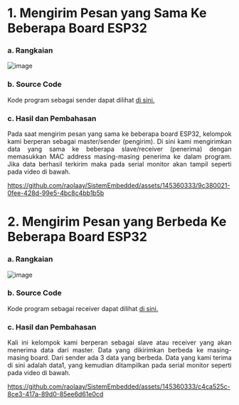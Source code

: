# 1. Mengirim Pesan yang Sama Ke Beberapa Board ESP32

### a. Rangkaian

![image](https://github.com/raolaay/SistemEmbedded/assets/145360333/dd0c1f6d-1e55-430e-aebd-a127006455b5)

### b. Source Code
Kode program sebagai sender dapat dilihat <a href="">di sini.</a>

### c. Hasil dan Pembahasan
<p align="justify"> Pada saat mengirim pesan yang sama ke beberapa board ESP32, kelompok kami berperan sebagai
master/sender (pengirim). Di sini kami mengirimkan data yang sama ke beberapa slave/receiver (penerima) dengan memasukkan
MAC address masing-masing penerima ke dalam program. Jika data berhasil terkirim maka pada serial monitor akan tampil seperti
pada video di bawah.</p>


https://github.com/raolaay/SistemEmbedded/assets/145360333/9c380021-0fee-428d-99e5-4bc8c4bb1b5b 





# 2. Mengirim Pesan yang Berbeda Ke Beberapa Board ESP32

### a. Rangkaian
![image](https://github.com/raolaay/SistemEmbedded/assets/145360333/dd0c1f6d-1e55-430e-aebd-a127006455b5)

### b. Source Code
Kode program sebagai receiver dapat dilihat <a href="">di sini.</a>

### c. Hasil dan Pembahasan
<p align="justify">Kali ini kelompok kami berperan sebagai slave atau receiver yang akan menerima data dari master. Data yang dikirimkan
berbeda ke masing-masing board. Dari sender ada 3 data yang berbeda. Data yang kami terima di sini adalah data1, yang kemudian ditampilkan
pada serial monitor seperti pada video di bawah.</p>


https://github.com/raolaay/SistemEmbedded/assets/145360333/c4ca525c-8ce3-417a-89d0-85ee6d61e0cd

